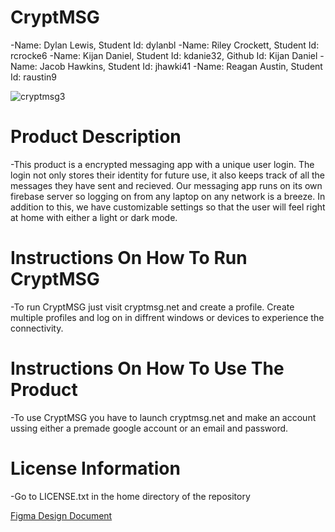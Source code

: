 #  CryptMSG
-Name: Dylan Lewis, Student Id: dylanbl 
-Name: Riley Crockett, Student Id: rcrocke6
-Name: Kijan Daniel, Student Id: kdanie32, Github Id: Kijan Daniel
-Name: Jacob Hawkins, Student Id: jhawki41
-Name: Reagan Austin, Student Id: raustin9

![cryptmsg3](https://user-images.githubusercontent.com/22061943/206062493-bba37f71-b9e6-4292-b05f-5c5a4035b4c5.png)

#  Product Description
-This product is a encrypted messaging app with a unique user login. The login not only stores their identity for future use, it also keeps track of all the messages they have sent and recieved. Our messaging app runs on its own firebase server so logging on from any laptop on any network is a breeze. In addition to this, we have customizable settings so that the user will feel right at home with either a light or dark mode. 
 
#  Instructions On How To Run CryptMSG
-To run CryptMSG just visit cryptmsg.net and create a profile. Create multiple profiles and log on in diffrent windows or devices to experience the connectivity.

#  Instructions On How To Use The Product
-To use CryptMSG you have to launch cryptmsg.net and make an account ussing either a premade google account or an email and password.

#  License Information
-Go to LICENSE.txt in the home directory of the repository

[Figma Design Document](https://www.figma.com/file/IBEUuUtQhDCHAvtjbuNzIP/Crypt-MSG?node-id=0%3A1)
